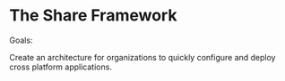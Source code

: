 The Share Framework
======

Goals:

Create an architecture for organizations to quickly configure and deploy cross platform applications.
